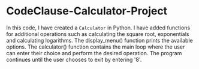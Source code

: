 # CodeClause-Calculator-Project
In this code, I have created a `Calculator` in Python.
I have added functions for additional operations such as calculating the square root, exponentials and calculating logarithms. 
The display_menu() function prints the available options.
The calculator() function contains the main loop where the user can enter their choice and perform the desired operation. 
The program continues until the user chooses to exit by entering '8'.
